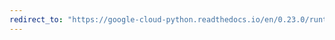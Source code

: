 ```yaml
---
redirect_to: "https://google-cloud-python.readthedocs.io/en/0.23.0/runtimeconfig-client.html"
---
```

